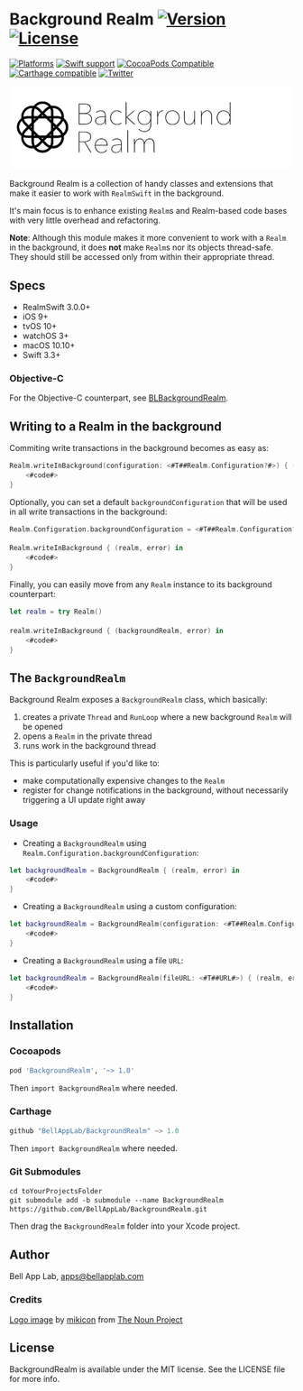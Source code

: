 # Background Realm [![Version](https://img.shields.io/badge/Version-1.0.3-black.svg?style=flat)](#installation) [![License](https://img.shields.io/cocoapods/l/BackgroundRealm.svg?style=flat)](#license)

[![Platforms](https://img.shields.io/badge/Platforms-iOS|tvOS|macOS|watchOS-brightgreen.svg?style=flat)](#installation)
[![Swift support](https://img.shields.io/badge/Swift-3.3%20%7C%204.1-red.svg?style=flat)](#swift-versions-support)
[![CocoaPods Compatible](https://img.shields.io/cocoapods/v/BackgroundRealm.svg?style=flat&label=CocoaPods)](https://cocoapods.org/pods/BackgroundRealm)
[![Carthage compatible](https://img.shields.io/badge/Carthage-compatible-4BC51D.svg?style=flat)](https://github.com/Carthage/Carthage)
[![Twitter](https://img.shields.io/badge/Twitter-@BellAppLab-blue.svg?style=flat)](http://twitter.com/BellAppLab)

![Background Realm](./Images/background_realm.png)

Background Realm is a collection of handy classes and extensions that make it easier to work with `RealmSwift` in the background.

It's main focus is to enhance existing `Realm`s and Realm-based code bases with very little overhead and refactoring. 

**Note**: Although this module makes it more convenient to work with a `Realm` in the background, it does **not** make  `Realm`s nor its objects thread-safe. They should still be accessed only from within their appropriate thread.

## Specs

* RealmSwift 3.0.0+
* iOS 9+
* tvOS 10+
* watchOS 3+
* macOS 10.10+
* Swift 3.3+

### Objective-C

For the Objective-C counterpart, see [BLBackgroundRealm](https://github.com/BellAppLab/BLBackgroundRealm).

## Writing to a Realm in the background

Commiting write transactions in the background becomes as easy as:

```swift
Realm.writeInBackground(configuration: <#T##Realm.Configuration?#>) { (realm, error) in
    <#code#>
}
```

Optionally, you can set a default `backgroundConfiguration` that will be used in all write transactions in the background:

```swift
Realm.Configuration.backgroundConfiguration = <#T##Realm.Configuration?#>

Realm.writeInBackground { (realm, error) in
    <#code#>
}
```

Finally, you can easily move from any `Realm` instance to its background counterpart:

```swift
let realm = try Realm()

realm.writeInBackground { (backgroundRealm, error) in 
    <#code#>
}
```

## The `BackgroundRealm`

Background Realm exposes a `BackgroundRealm`  class, which basically:

1. creates a private `Thread` and `RunLoop` where a new background `Realm` will be opened
2. opens a `Realm` in the private thread
3. runs work in the background thread

This is particularly useful if you'd like to:

- make computationally expensive changes to the `Realm`
- register for change notifications in the background, without necessarily triggering a UI update right away

### Usage

- Creating a `BackgroundRealm` using `Realm.Configuration.backgroundConfiguration`:

```swift
let backgroundRealm = BackgroundRealm { (realm, error) in
    <#code#>
}
```

- Creating a `BackgroundRealm` using a custom configuration:

```swift
let backgroundRealm = BackgroundRealm(configuration: <#T##Realm.Configuration?#>) { (realm, error) in
    <#code#>
}
```

- Creating a `BackgroundRealm` using a file `URL`:

```swift
let backgroundRealm = BackgroundRealm(fileURL: <#T##URL#>) { (realm, error) in
    <#code#>
}
```

## Installation

### Cocoapods

```ruby
pod 'BackgroundRealm', '~> 1.0'
```

Then `import BackgroundRealm` where needed.

### Carthage

```swift
github "BellAppLab/BackgroundRealm" ~> 1.0
```

Then `import BackgroundRealm` where needed.

### Git Submodules

```shell
cd toYourProjectsFolder
git submodule add -b submodule --name BackgroundRealm https://github.com/BellAppLab/BackgroundRealm.git
```

Then drag the `BackgroundRealm` folder into your Xcode project.

## Author

Bell App Lab, apps@bellapplab.com

### Credits

[Logo image](https://thenounproject.com/search/?q=background&i=635453#) by [mikicon](https://thenounproject.com/mikicon) from [The Noun Project](https://thenounproject.com/)

## License

BackgroundRealm is available under the MIT license. See the LICENSE file for more info.
